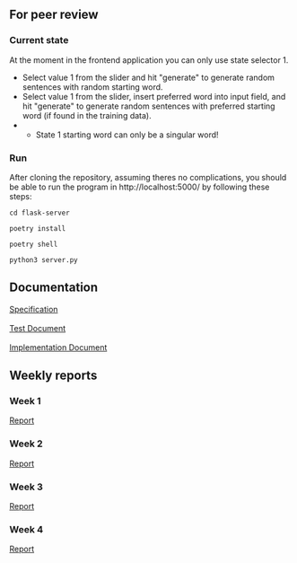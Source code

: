 ## For peer review
### Current state
At the moment in the frontend application you can only use state selector 1.
- Select value 1 from the slider and hit "generate" to generate random sentences with random starting word.
- Select value 1 from the slider, insert preferred word into input field, and hit "generate" to generate random sentences with preferred starting word (if found in the training data).
- - State 1 starting word can only be a singular word!
### Run
After cloning the repository, assuming theres no complications, you should be able to run the program in http://localhost:5000/ by following these steps:
```
cd flask-server
```
```
poetry install
```
```
poetry shell
```
```
python3 server.py
```

## Documentation
[Specification](https://github.com/kodtld/Markov-s-Letters/blob/master/documentation/specification.md) <br><br>
[Test Document](https://github.com/kodtld/Markov-s-Letters/blob/master/documentation/testing.md) <br><br>
[Implementation Document](https://github.com/kodtld/Markov-s-Letters/blob/master/documentation/implementation.md)

## Weekly reports
### Week 1
[Report](https://github.com/kodtld/Markov-s-Letters/blob/master/documentation/weekly_reports/Week_1.md)
### Week 2
[Report](https://github.com/kodtld/Markov-s-Letters/blob/master/documentation/weekly_reports/Week_2.md)
### Week 3
[Report](https://github.com/kodtld/Markov-s-Letters/blob/master/documentation/weekly_reports/Week_3.md)
### Week 4
[Report](https://github.com/kodtld/Markov-s-Letters/blob/master/documentation/weekly_reports/Week_4.md)
